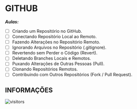 # GITHUB

***Aulas:***

- [ ] Criando um Repositório no GitHub.
- [ ] Conectando Repositório Local ao Remoto.
- [ ] Fazendo Alterações no Repositório Remoto.
- [ ] Ignorando Arquivos no Repositório (.gitignore).
- [ ] Revertendo sem Perder o Código (Revert).
- [ ] Deletando Branches Locais e Remotos.
- [ ] Puxando Alterações de Outras Pessoas (Pull).
- [ ] Clonando Repositórios Remotos.
- [ ] Contribuindo com Outros Repositórios (Fork / Pull Request).

## INFORMAÇÕES

![visitors](https://visitor-badge.glitch.me/badge?page_id=Devsgeeknerd.github-full-stack "Total de Visitas")
